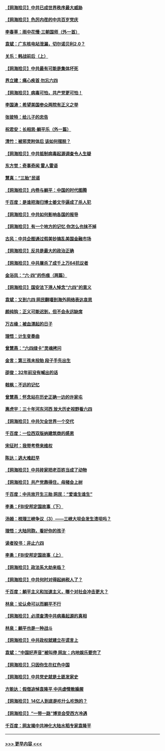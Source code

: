 #### [【网海拾贝】中共已成世界秩序最大威胁](../pages/nsc993/n13028138.md?t=06171901) 
#### [【网海拾贝】色厉内荏的中共百岁党庆](../pages/nsc993/n13025582.md?t=06171901) 
#### [李春草：雨中花慢‧三朝国师（外一首）](../pages/nsc993/n13025567.md?t=06171901) 
#### [袁斌：广东核电站泄漏，切尔诺贝利2.0？](../pages/nsc993/n13025475.md?t=06171901) 
#### [关乐：韩战前后（上）](../pages/nsc993/n13025387.md?t=06171901) 
#### [【网海拾贝】中共最有可能是集体坏死](../pages/nsc993/n13023101.md?t=06171901) 
#### [界立建：痛心疾首 勿忘六四](../pages/nsc993/n13022339.md?t=06171901) 
#### [【网海拾贝】病毒可怕，共产党更可怕！](../pages/nsc993/n13020728.md?t=06171901) 
#### [李国涛：希望美国参众两院有正义之举](../pages/nsc993/n13020674.md?t=06171901) 
#### [张彼特：给儿子的忠告](../pages/nsc993/n13018934.md?t=06171901) 
#### [祝君安：长相思‧躺平乐（外一篇）](../pages/nsc993/n13018923.md?t=06171901) 
#### [清竹：被邪灵附体后 该如何摆脱？](../pages/nsc993/n13018877.md?t=06171901) 
#### [【网海拾贝】中共抵制病毒起源调查令人生疑](../pages/nsc993/n13017785.md?t=06171901) 
#### [东方觉：奇事奇闻 雷人雷语](../pages/nsc993/n13017577.md?t=06171901) 
#### [慧真：“三胎”民谣](../pages/nsc993/n13017394.md?t=06171901) 
#### [【网海拾贝】内卷与躺平：中国的时代图腾](../pages/nsc993/n13016128.md?t=06171901) 
#### [千百度：是谁把海归博士姜文华逼成了杀人犯](../pages/nsc993/n13015218.md?t=06171901) 
#### [【网海拾贝】中共如何影响各国的报导](../pages/nsc993/n13012599.md?t=06171901) 
#### [【网海拾贝】有一个地方的记忆 你怎么也抹不掉](../pages/nsc993/n13009802.md?t=06171901) 
#### [古风：中共企图通过假美钞搞乱美国金融市场](../pages/nsc993/n13009626.md?t=06171901) 
#### [【网海拾贝】反共是最大的政治正确](../pages/nsc993/n13007051.md?t=06171901) 
#### [【网海拾贝】中共屠杀了成千上万64抗议者](../pages/nsc993/n13002713.md?t=06171901) 
#### [金浴凤：“六·四”的伤痕（两篇）](../pages/nsc993/n13001719.md?t=06171901) 
#### [【网海拾贝】国安法下港人悼念“六四”的意义](../pages/nsc993/n13001039.md?t=06171901) 
#### [袁斌：又到六四 网民翻墙到海外网络表达哀思](../pages/nsc993/n13000995.md?t=06171901) 
#### [颜纯钩：正义可能迟到，但不会永远缺席](../pages/nsc993/n13000920.md?t=06171901) 
#### [万古缘：被血漂起的日子](../pages/nsc993/n13000914.md?t=06171901) 
#### [理悟：计生变奏曲](../pages/nsc993/n13000414.md?t=06171901) 
#### [曾慧燕：“六四绿卡”灵魂拷问](../pages/nsc993/n13000277.md?t=06171901) 
#### [金言：第三孩未投胎 段子手先出生](../pages/nsc993/n13000215.md?t=06171901) 
#### [邵俊：32年前没有喊出的话](../pages/nsc993/n13000181.md?t=06171901) 
#### [戟枫：不远的记忆](../pages/nsc993/n13000121.md?t=06171901) 
#### [曾慧燕：怀念站在历史正确一边的许家屯](../pages/nsc993/n13000073.md?t=06171901) 
#### [惠虎宇：三十年河东河西 放大历史视野看六四](../pages/nsc993/n13000018.md?t=06171901) 
#### [【网海拾贝】中共欠全世界一个交代](../pages/nsc993/n12998706.md?t=06171901) 
#### [千百度：一位西双版纳建筑商的感恩](../pages/nsc993/n12998487.md?t=06171901) 
#### [宋征时：我带考卷来维权](../pages/nsc993/n12994088.md?t=06171901) 
#### [陈达：逃大难赶早](../pages/nsc993/n12993569.md?t=06171901) 
#### [【网海拾贝】中共砖家把老百姓当成了动物](../pages/nsc993/n12993483.md?t=06171901) 
#### [【网海拾贝】共产党靠得住，母猪会上树](../pages/nsc993/n12990730.md?t=06171901) 
#### [千百度：中共放开生三胎 网民：“爱谁生谁生”](../pages/nsc993/n12990644.md?t=06171901) 
#### [李勇：FBI安邦定国故事（下）](../pages/nsc993/n12987854.md?t=06171901) 
#### [汤姆：梳理三峡争议（3）——三峡大坝会发生溃坝吗？](../pages/nsc993/n12989806.md?t=06171901) 
#### [理悟：大陆同胞，看好你的孩子](../pages/nsc993/n12989778.md?t=06171901) 
#### [读者投书：非止六四](../pages/nsc993/n12989673.md?t=06171901) 
#### [李勇：FBI安邦定国故事（上）](../pages/nsc993/n12987749.md?t=06171901) 
#### [【网海拾贝】政法系大劫来临？](../pages/nsc993/n12987596.md?t=06171901) 
#### [【网海拾贝】中共何时对得起纳税人了？](../pages/nsc993/n12985578.md?t=06171901) 
#### [千百度：躺平主义和加速主义，哪个对社会冲击更大？](../pages/nsc993/n12985512.md?t=06171901) 
#### [林泉：论认命可以而躺平不行](../pages/nsc993/n12985505.md?t=06171901) 
#### [【网海拾贝】必须查清中共病毒起源的真相](../pages/nsc993/n12984276.md?t=06171901) 
#### [林泉：躺平也是一种战斗](../pages/nsc993/n12984194.md?t=06171901) 
#### [【网海拾贝】中共政权就建立在谎言上](../pages/nsc993/n12981880.md?t=06171901) 
#### [袁斌：“中国好声音”被叫停 网友：内地娱乐要完了](../pages/nsc993/n12981826.md?t=06171901) 
#### [【网海拾贝】只因你生在红色中国](../pages/nsc993/n12979096.md?t=06171901) 
#### [【网海拾贝】中共党史就是土匪发家史](../pages/nsc993/n12976478.md?t=06171901) 
#### [方能达：假借追悼袁隆平 中共虚情散臊腥](../pages/nsc993/n12976396.md?t=06171901) 
#### [【网海拾贝】14亿人到底是吃什么吃饱的？](../pages/nsc993/n12974125.md?t=06171901) 
#### [【网海拾贝】“一带一路”博览会受西方冷遇](../pages/nsc993/n12971787.md?t=06171901) 
#### [千百度：网友揭中共神化大陆水稻专家袁隆平](../pages/nsc993/n12971733.md?t=06171901) 

----
#### [ >>> 更早内容 <<< ](../indexes/nsc993-earlier.md)
